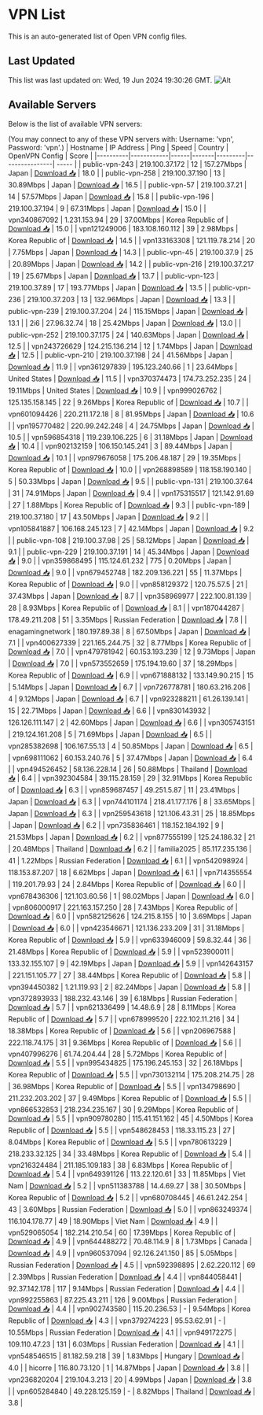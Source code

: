 # VPN List

This is an auto-generated list of Open VPN config files.

## Last Updated

This list was last updated on: Wed, 19 Jun 2024 19:30:26 GMT.
![Alt](https://repobeats.axiom.co/api/embed/186b98318ef1479477931607c1ad7d823f12451f.svg "Repobeats analytics image")

## Available Servers

Below is the list of available VPN servers:

(You may connect to any of these VPN servers with: Username: 'vpn', Password: 'vpn'.)
| Hostname | IP Address | Ping | Speed | Country | OpenVPN Config | Score |
|----------|------------|------|-------|---------|----------------| ----- |
| public-vpn-243 | 219.100.37.172 | 12 | 157.27Mbps | Japan | [Download 📥](./configs/server_0_JP.ovpn) | 18.0 |
| public-vpn-258 | 219.100.37.190 | 13 | 30.89Mbps | Japan | [Download 📥](./configs/server_1_JP.ovpn) | 16.5 |
| public-vpn-57 | 219.100.37.21 | 14 | 57.57Mbps | Japan | [Download 📥](./configs/server_2_JP.ovpn) | 15.8 |
| public-vpn-196 | 219.100.37.194 | 9 | 67.31Mbps | Japan | [Download 📥](./configs/server_3_JP.ovpn) | 15.0 |
| vpn340867092 | 1.231.153.94 | 29 | 37.00Mbps | Korea Republic of | [Download 📥](./configs/server_4_KR.ovpn) | 15.0 |
| vpn121249006 | 183.108.160.112 | 39 | 2.98Mbps | Korea Republic of | [Download 📥](./configs/server_5_KR.ovpn) | 14.5 |
| vpn133163308 | 121.119.78.214 | 20 | 7.75Mbps | Japan | [Download 📥](./configs/server_6_JP.ovpn) | 14.3 |
| public-vpn-45 | 219.100.37.9 | 25 | 20.89Mbps | Japan | [Download 📥](./configs/server_7_JP.ovpn) | 14.2 |
| public-vpn-216 | 219.100.37.217 | 19 | 25.67Mbps | Japan | [Download 📥](./configs/server_8_JP.ovpn) | 13.7 |
| public-vpn-123 | 219.100.37.89 | 17 | 193.77Mbps | Japan | [Download 📥](./configs/server_9_JP.ovpn) | 13.5 |
| public-vpn-236 | 219.100.37.203 | 13 | 132.96Mbps | Japan | [Download 📥](./configs/server_10_JP.ovpn) | 13.3 |
| public-vpn-239 | 219.100.37.204 | 24 | 115.15Mbps | Japan | [Download 📥](./configs/server_11_JP.ovpn) | 13.1 |
| 2i6 | 27.96.32.74 | 18 | 25.42Mbps | Japan | [Download 📥](./configs/server_12_JP.ovpn) | 13.0 |
| public-vpn-252 | 219.100.37.175 | 24 | 140.63Mbps | Japan | [Download 📥](./configs/server_13_JP.ovpn) | 12.5 |
| vpn243726629 | 124.215.136.214 | 12 | 1.74Mbps | Japan | [Download 📥](./configs/server_14_JP.ovpn) | 12.5 |
| public-vpn-210 | 219.100.37.198 | 24 | 41.56Mbps | Japan | [Download 📥](./configs/server_15_JP.ovpn) | 11.9 |
| vpn361297839 | 195.123.240.66 | 1 | 23.64Mbps | United States | [Download 📥](./configs/server_16_US.ovpn) | 11.5 |
| vpn370374473 | 174.73.252.235 | 24 | 19.11Mbps | United States | [Download 📥](./configs/server_17_US.ovpn) | 10.9 |
| vpn999026762 | 125.135.158.145 | 22 | 9.26Mbps | Korea Republic of | [Download 📥](./configs/server_18_KR.ovpn) | 10.7 |
| vpn601094426 | 220.211.172.18 | 8 | 81.95Mbps | Japan | [Download 📥](./configs/server_19_JP.ovpn) | 10.6 |
| vpn195770482 | 220.99.242.248 | 4 | 24.75Mbps | Japan | [Download 📥](./configs/server_20_JP.ovpn) | 10.5 |
| vpn596854318 | 119.239.106.225 | 6 | 31.18Mbps | Japan | [Download 📥](./configs/server_21_JP.ovpn) | 10.4 |
| vpn902132159 | 106.150.145.241 | 3 | 89.44Mbps | Japan | [Download 📥](./configs/server_22_JP.ovpn) | 10.1 |
| vpn979676058 | 175.206.48.187 | 29 | 19.35Mbps | Korea Republic of | [Download 📥](./configs/server_23_KR.ovpn) | 10.0 |
| vpn268898589 | 118.158.190.140 | 5 | 50.33Mbps | Japan | [Download 📥](./configs/server_24_JP.ovpn) | 9.5 |
| public-vpn-131 | 219.100.37.64 | 31 | 74.91Mbps | Japan | [Download 📥](./configs/server_25_JP.ovpn) | 9.4 |
| vpn175315517 | 121.142.91.69 | 27 | 1.88Mbps | Korea Republic of | [Download 📥](./configs/server_26_KR.ovpn) | 9.3 |
| public-vpn-189 | 219.100.37.180 | 17 | 43.50Mbps | Japan | [Download 📥](./configs/server_27_JP.ovpn) | 9.2 |
| vpn105841887 | 106.168.245.123 | 7 | 42.14Mbps | Japan | [Download 📥](./configs/server_28_JP.ovpn) | 9.2 |
| public-vpn-108 | 219.100.37.98 | 25 | 58.12Mbps | Japan | [Download 📥](./configs/server_29_JP.ovpn) | 9.1 |
| public-vpn-229 | 219.100.37.191 | 14 | 45.34Mbps | Japan | [Download 📥](./configs/server_30_JP.ovpn) | 9.0 |
| vpn359868495 | 115.124.61.232 | 775 | 0.20Mbps | Japan | [Download 📥](./configs/server_31_JP.ovpn) | 9.0 |
| vpn679452748 | 182.209.136.221 | 55 | 11.37Mbps | Korea Republic of | [Download 📥](./configs/server_32_KR.ovpn) | 9.0 |
| vpn858129372 | 120.75.57.5 | 21 | 37.43Mbps | Japan | [Download 📥](./configs/server_33_JP.ovpn) | 8.7 |
| vpn358969977 | 222.100.81.139 | 28 | 8.93Mbps | Korea Republic of | [Download 📥](./configs/server_34_KR.ovpn) | 8.1 |
| vpn187044287 | 178.49.211.208 | 51 | 3.35Mbps | Russian Federation | [Download 📥](./configs/server_35_RU.ovpn) | 7.8 |
| enagamingnetwork | 180.197.89.38 | 8 | 67.50Mbps | Japan | [Download 📥](./configs/server_36_JP.ovpn) | 7.1 |
| vpn400627339 | 221.165.244.75 | 32 | 8.77Mbps | Korea Republic of | [Download 📥](./configs/server_37_KR.ovpn) | 7.0 |
| vpn479781942 | 60.153.193.239 | 12 | 9.73Mbps | Japan | [Download 📥](./configs/server_38_JP.ovpn) | 7.0 |
| vpn573552659 | 175.194.19.60 | 37 | 18.29Mbps | Korea Republic of | [Download 📥](./configs/server_39_KR.ovpn) | 6.9 |
| vpn671888132 | 133.149.90.215 | 15 | 5.14Mbps | Japan | [Download 📥](./configs/server_40_JP.ovpn) | 6.7 |
| vpn726778781 | 180.63.216.206 | 4 | 9.12Mbps | Japan | [Download 📥](./configs/server_41_JP.ovpn) | 6.7 |
| vpn923288211 | 61.26.139.141 | 15 | 22.71Mbps | Japan | [Download 📥](./configs/server_42_JP.ovpn) | 6.6 |
| vpn830143932 | 126.126.111.147 | 2 | 42.60Mbps | Japan | [Download 📥](./configs/server_43_JP.ovpn) | 6.6 |
| vpn305743151 | 219.124.161.208 | 5 | 71.69Mbps | Japan | [Download 📥](./configs/server_44_JP.ovpn) | 6.5 |
| vpn285382698 | 106.167.55.13 | 4 | 50.85Mbps | Japan | [Download 📥](./configs/server_45_JP.ovpn) | 6.5 |
| vpn698111062 | 60.153.240.76 | 5 | 37.47Mbps | Japan | [Download 📥](./configs/server_46_JP.ovpn) | 6.4 |
| vpn494526452 | 58.136.228.14 | 26 | 50.88Mbps | Thailand | [Download 📥](./configs/server_47_TH.ovpn) | 6.4 |
| vpn392304584 | 39.115.28.159 | 29 | 32.91Mbps | Korea Republic of | [Download 📥](./configs/server_48_KR.ovpn) | 6.3 |
| vpn859687457 | 49.251.5.87 | 11 | 23.41Mbps | Japan | [Download 📥](./configs/server_49_JP.ovpn) | 6.3 |
| vpn744101174 | 218.41.177.176 | 8 | 33.65Mbps | Japan | [Download 📥](./configs/server_50_JP.ovpn) | 6.3 |
| vpn259543618 | 121.106.43.31 | 25 | 18.85Mbps | Japan | [Download 📥](./configs/server_51_JP.ovpn) | 6.2 |
| vpn735836461 | 118.152.184.192 | 9 | 21.53Mbps | Japan | [Download 📥](./configs/server_52_JP.ovpn) | 6.2 |
| vpn877555199 | 125.24.186.32 | 21 | 20.48Mbps | Thailand | [Download 📥](./configs/server_53_TH.ovpn) | 6.2 |
| familia2025 | 85.117.235.136 | 41 | 1.22Mbps | Russian Federation | [Download 📥](./configs/server_54_RU.ovpn) | 6.1 |
| vpn542098924 | 118.153.87.207 | 18 | 6.62Mbps | Japan | [Download 📥](./configs/server_55_JP.ovpn) | 6.1 |
| vpn714355554 | 119.201.79.93 | 24 | 2.84Mbps | Korea Republic of | [Download 📥](./configs/server_56_KR.ovpn) | 6.0 |
| vpn678436306 | 121.103.60.56 | 1 | 98.02Mbps | Japan | [Download 📥](./configs/server_57_JP.ovpn) | 6.0 |
| vpn806000917 | 221.163.157.250 | 28 | 7.43Mbps | Korea Republic of | [Download 📥](./configs/server_58_KR.ovpn) | 6.0 |
| vpn582125626 | 124.215.8.155 | 10 | 3.69Mbps | Japan | [Download 📥](./configs/server_59_JP.ovpn) | 6.0 |
| vpn423546671 | 121.136.233.209 | 31 | 31.18Mbps | Korea Republic of | [Download 📥](./configs/server_60_KR.ovpn) | 5.9 |
| vpn633946009 | 59.8.32.44 | 36 | 21.48Mbps | Korea Republic of | [Download 📥](./configs/server_61_KR.ovpn) | 5.9 |
| vpn523900011 | 133.32.155.107 | 9 | 42.19Mbps | Japan | [Download 📥](./configs/server_62_JP.ovpn) | 5.9 |
| vpn142643157 | 221.151.105.77 | 27 | 38.44Mbps | Korea Republic of | [Download 📥](./configs/server_63_KR.ovpn) | 5.8 |
| vpn394450382 | 1.21.119.93 | 2 | 82.24Mbps | Japan | [Download 📥](./configs/server_64_JP.ovpn) | 5.8 |
| vpn372893933 | 188.232.43.146 | 39 | 6.18Mbps | Russian Federation | [Download 📥](./configs/server_65_RU.ovpn) | 5.7 |
| vpn621336499 | 14.48.6.9 | 28 | 8.11Mbps | Korea Republic of | [Download 📥](./configs/server_66_KR.ovpn) | 5.7 |
| vpn678999520 | 222.102.11.216 | 34 | 18.38Mbps | Korea Republic of | [Download 📥](./configs/server_67_KR.ovpn) | 5.6 |
| vpn206967588 | 222.118.74.175 | 31 | 9.36Mbps | Korea Republic of | [Download 📥](./configs/server_68_KR.ovpn) | 5.6 |
| vpn407996276 | 61.74.204.44 | 28 | 5.72Mbps | Korea Republic of | [Download 📥](./configs/server_69_KR.ovpn) | 5.5 |
| vpn995434825 | 175.196.245.153 | 32 | 26.18Mbps | Korea Republic of | [Download 📥](./configs/server_70_KR.ovpn) | 5.5 |
| vpn730132114 | 175.208.214.75 | 28 | 36.98Mbps | Korea Republic of | [Download 📥](./configs/server_71_KR.ovpn) | 5.5 |
| vpn134798690 | 211.232.203.202 | 37 | 9.49Mbps | Korea Republic of | [Download 📥](./configs/server_72_KR.ovpn) | 5.5 |
| vpn866532853 | 218.234.235.167 | 30 | 9.29Mbps | Korea Republic of | [Download 📥](./configs/server_73_KR.ovpn) | 5.5 |
| vpn909780280 | 115.41.151.162 | 45 | 4.50Mbps | Korea Republic of | [Download 📥](./configs/server_74_KR.ovpn) | 5.5 |
| vpn548628453 | 118.33.115.23 | 27 | 8.04Mbps | Korea Republic of | [Download 📥](./configs/server_75_KR.ovpn) | 5.5 |
| vpn780613229 | 218.233.32.125 | 34 | 33.48Mbps | Korea Republic of | [Download 📥](./configs/server_76_KR.ovpn) | 5.4 |
| vpn216324484 | 211.185.109.183 | 38 | 6.83Mbps | Korea Republic of | [Download 📥](./configs/server_77_KR.ovpn) | 5.4 |
| vpn649391126 | 113.22.120.61 | 33 | 11.85Mbps | Viet Nam | [Download 📥](./configs/server_78_VN.ovpn) | 5.2 |
| vpn511383788 | 14.4.69.27 | 38 | 30.50Mbps | Korea Republic of | [Download 📥](./configs/server_79_KR.ovpn) | 5.2 |
| vpn680708445 | 46.61.242.254 | 43 | 3.60Mbps | Russian Federation | [Download 📥](./configs/server_80_RU.ovpn) | 5.0 |
| vpn863249374 | 116.104.178.77 | 49 | 18.90Mbps | Viet Nam | [Download 📥](./configs/server_81_VN.ovpn) | 4.9 |
| vpn529065054 | 182.214.210.54 | 60 | 17.39Mbps | Korea Republic of | [Download 📥](./configs/server_82_KR.ovpn) | 4.9 |
| vpn644488272 | 70.48.114.9 | 8 | 1.73Mbps | Canada | [Download 📥](./configs/server_83_CA.ovpn) | 4.9 |
| vpn960537094 | 92.126.241.150 | 85 | 5.05Mbps | Russian Federation | [Download 📥](./configs/server_84_RU.ovpn) | 4.5 |
| vpn592398895 | 2.62.220.112 | 69 | 2.39Mbps | Russian Federation | [Download 📥](./configs/server_85_RU.ovpn) | 4.4 |
| vpn844058441 | 92.37.142.178 | 117 | 9.14Mbps | Russian Federation | [Download 📥](./configs/server_86_RU.ovpn) | 4.4 |
| vpn992255863 | 87.225.43.211 | 126 | 9.00Mbps | Russian Federation | [Download 📥](./configs/server_87_RU.ovpn) | 4.4 |
| vpn902743580 | 115.20.236.53 | - | 9.54Mbps | Korea Republic of | [Download 📥](./configs/server_88_KR.ovpn) | 4.3 |
| vpn379274223 | 95.53.62.91 | - | 10.55Mbps | Russian Federation | [Download 📥](./configs/server_89_RU.ovpn) | 4.1 |
| vpn949172275 | 109.110.47.23 | 131 | 6.03Mbps | Russian Federation | [Download 📥](./configs/server_90_RU.ovpn) | 4.1 |
| vpn548546515 | 81.182.59.218 | 39 | 1.83Mbps | Hungary | [Download 📥](./configs/server_91_HU.ovpn) | 4.0 |
| hicorre | 116.80.73.120 | 1 | 14.87Mbps | Japan | [Download 📥](./configs/server_92_JP.ovpn) | 3.8 |
| vpn236820204 | 219.104.3.213 | 20 | 4.99Mbps | Japan | [Download 📥](./configs/server_93_JP.ovpn) | 3.8 |
| vpn605284840 | 49.228.125.159 | - | 8.82Mbps | Thailand | [Download 📥](./configs/server_94_TH.ovpn) | 3.8 |
